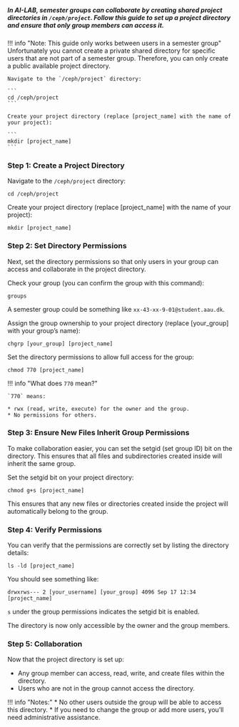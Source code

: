 ##### In AI-LAB, semester groups can collaborate by creating shared project directories in `/ceph/project`. Follow this guide to set up a project directory and ensure that only group members can access it.

!!! info "Note: This guide only works between users in a semester group"
    Unfortunately you cannot create a private shared directory for specific users that are not part of a semester group. Therefore, you can only create a public available project directory.

    Navigate to the `/ceph/project` directory:

    ```
    cd /ceph/project
    ```

    Create your project directory (replace [project_name] with the name of your project):

    ```
    mkdir [project_name]
    ```


### Step 1: Create a Project Directory
Navigate to the `/ceph/project` directory:

```
cd /ceph/project
```

Create your project directory (replace [project_name] with the name of your project):

```
mkdir [project_name]
```

### Step 2: Set Directory Permissions
Next, set the directory permissions so that only users in your group can access and collaborate in the project directory.

Check your group (you can confirm the group with this command):

```
groups
```

A semester group could be something like `xx-43-xx-9-01@student.aau.dk`.

Assign the group ownership to your project directory (replace [your_group] with your group’s name):

```
chgrp [your_group] [project_name]
```

Set the directory permissions to allow full access for the group:

```
chmod 770 [project_name]
```

!!! info "What does `770` mean?"

    `770` means:

    * rwx (read, write, execute) for the owner and the group.
    * No permissions for others.

### Step 3: Ensure New Files Inherit Group Permissions
To make collaboration easier, you can set the setgid (set group ID) bit on the directory. This ensures that all files and subdirectories created inside will inherit the same group.

Set the setgid bit on your project directory:

```
chmod g+s [project_name]
```

This ensures that any new files or directories created inside the project will automatically belong to the group.

### Step 4: Verify Permissions
You can verify that the permissions are correctly set by listing the directory details:

```
ls -ld [project_name]
```

You should see something like:

```
drwxrws--- 2 [your_username] [your_group] 4096 Sep 17 12:34 [project_name]
```

`s` under the group permissions indicates the setgid bit is enabled.

The directory is now only accessible by the owner and the group members.

### Step 5: Collaboration
Now that the project directory is set up:

* Any group member can access, read, write, and create files within the directory.
* Users who are not in the group cannot access the directory.

!!! info "Notes:"
    * No other users outside the group will be able to access this directory.
    *  If you need to change the group or add more users, you’ll need administrative assistance.